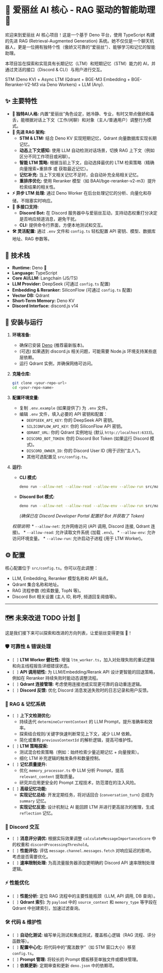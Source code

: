 # 🤖 爱丽丝 AI 核心 - RAG 驱动的智能助理 🧠

欢迎来到爱丽丝 AI 核心项目！这是一个基于 Deno 平台，使用 TypeScript 构建的先进
RAG (Retrieval-Augmented Generation)
系统。她不仅仅是一个聊天机器人，更是一位拥有独特个性（傲娇又可靠的“爱丽丝”）、能够学习和记忆的智能助理。

本项目旨在探索和实现具有长期记忆（LTM）和短期记忆（STM）能力的
AI，并通过灵活的接口（Discord & CLI）与用户进行交互。

STM (Deno KV) + Async LTM (Qdrant + BGE-M3 Embedding + BGE-Reranker-V2-M3 via
Deno Workers) + LLM (Any).

## ✨ 主要特性

- **👤 独特AI人格:**
  内置“爱丽丝”角色设定，她冷静、专业，有时又带点傲娇和毒舌，能根据对话上下文（工作/闲聊）和对象（主人/普通用户）调整行为模式。
- **🧠 先进 RAG 架构:**
  - **STM & LTM:** 结合 Deno KV 实现短期记忆，Qdrant 向量数据库实现长期记忆。
  - **动态上下文感知:** 使用 LLM 自动检测对话场景，切换 RAG
    上下文（例如区分不同工作项目或闲聊）。
  - **智能 LTM 策略:** 根据当前上下文，自动选择最优的 LTM
    检索策略（精确向量搜索+重排序 或 获取最近记忆）。
  - **记忆补充:** 当上下文相关记忆不足时，会自动补充全局相关记忆。
  - **重排序优化:** 使用 Reranker 模型（如
    BAAI/bge-reranker-v2-m3）提升检索结果的相关性。
- **⚡ 异步 LTM 处理:** 通过 Deno Worker
  在后台处理记忆的分析、向量化和存储，不阻塞实时响应。
- **🔌 多接口支持:**
  - **Discord Bot:** 在 Discord
    服务器中与爱丽丝互动，支持动态权重打分决定是否响应频道消息，避免干扰。
  - **CLI:** 提供命令行界面，方便本地测试和交互。
- **🛠️ 灵活配置:** 通过 `.env` 文件和 `config.ts` 轻松配置 API
  密钥、模型、数据库地址、RAG 参数等。

## 🚀 技术栈

- **Runtime:** Deno 🦕
- **Language:** TypeScript
- **Core AI/LLM:** Langchain (JS/TS)
- **LLM Provider:** DeepSeek (可通过 `config.ts` 配置)
- **Embedding & Reranker:** SiliconFlow (可通过 `config.ts` 配置)
- **Vector DB:** Qdrant
- **Short-Term Memory:** Deno KV
- **Discord Interface:** discord.js v14

## 🔧 安装与运行

1. **环境准备:**
   - 确保已安装 [Deno](https://deno.land/) (推荐最新版本)。
   - (可选) 如果遇到 discord.js 相关问题，可能需要 Node.js
     环境支持某些底层依赖。
   - 运行 Qdrant 实例，并确保网络可访问。

2. **克隆仓库:**
   ```bash
   git clone <your-repo-url>
   cd <your-repo-name>
   ```

3. **配置环境变量:**
   - 复制 `.env.example` (如果提供了) 为 `.env` 文件。
   - 编辑 `.env` 文件，填入必要的 API 密钥和配置：
     - `DEEPSEEK_API_KEY`: 你的 DeepSeek API 密钥。
     - `SILICONFLOW_API_KEY`: 你的 SiliconFlow API 密钥。
     - `QDRANT_URL`: 你的 Qdrant 实例地址 (默认 `http://localhost:6333`)。
     - `DISCORD_BOT_TOKEN`: 你的 Discord Bot Token (如果运行 Discord 模式)。
     - `DISCORD_OWNER_ID`: 你的 Discord User ID (用于识别“主人”)。
     - 其他可选配置见 `src/config.ts`。

4. **运行:**
   - **CLI 模式:**
     ```bash
     deno run --allow-net --allow-read --allow-env --allow-run src/main.ts
     ```
   - **Discord Bot 模式:**
     ```bash
     deno run --allow-net --allow-read --allow-env --allow-run src/main.ts --discord
     ```
     _(确保已在 Discord Developer Portal 配置好 Bot 并获取了 Token)_

   _权限说明:_ * `--allow-net`: 允许网络访问 (API 调用, Discord 连接, Qdrant
   连接)。 * `--allow-read`: 允许读取文件系统 (加载 `.env`)。 * `--allow-env`:
   允许访问环境变量。 * `--allow-run`: 允许启动子进程 (用于 LTM Worker)。

## ⚙️ 配置

核心配置位于 `src/config.ts`。你可以在此调整：

- LLM, Embedding, Reranker 模型名称和 API 端点。
- Qdrant 集合名称和地址。
- RAG 流程参数 (检索数量, TopN 等)。
- Discord Bot 相关设置 (主人 ID, 称呼, 频道回复阈值等)。

---

## 🗺️ 未来改进 TODO 计划 🚧

这是我们接下来可以探索和改进的方向列表，让爱丽丝变得更强 💪！

### 🛡️ 可靠性 & 错误处理

- `[ ]` **LTM Worker 健壮性:** 增强
  `ltm_worker.ts`，加入对处理失败的重试逻辑和向主线程报告详细错误状态。
- `[ ]` **API 调用韧性:** 为 LLM/Embedding/Rerank API
  设计更智能的回退策略，例如在 Reranker 持续失败时能动态调整流程。
- `[ ]` **Qdrant 连接管理:** 考虑使用连接池或实现更可靠的自动重连逻辑。
- `[ ]` **Discord 反馈:** 优化 Discord 消息发送失败时的日志记录和用户反馈。

### 🧠 RAG & 记忆系统

- `[ ]` **上下文检测优化:**
  - 持续迭代 `determineCurrentContext` 的 LLM Prompt，提升准确率和效率。
  - 探索结合规则/关键字快速判断常见上下文，减少 LLM 依赖。
  - 简化或重构 `previousContextId` 的解析逻辑，提高可维护性。
- `[ ]` **LTM 策略探索:**
  - 测试混合检索策略（例如：始终检索少量近期记忆 + 向量搜索）。
  - 细化 LTM 补充逻辑的触发条件和数量控制。
- `[ ]` **记忆质量提升:**
  - 优化 `memory_processor.ts` 中 LLM 分析 Prompt，提高 `relevant_content`
    提取质量。
  - 研究并应用更安全的 Prompt 工程技术，防范潜在的注入风险。
- `[ ]` **高级记忆功能:**
  - **实现记忆总结:** 开发定期任务，将对话回合 (`conversation_turn`) 总结为
    `summary` 记忆。
  - **实现记忆反思:** 设计机制让 AI 能回顾 LTM 并进行更高层次的推理，生成
    `reflection` 记忆。

### 🤖 Discord 交互

- `[ ]` **消息评分调优:** 根据实际效果调整 `calculateMessageImportanceScore`
  中的权重和 `discordProcessingThreshold`。
- `[ ]` **性能评估:** 评估 `message.channel.messages.fetch`
  对响应延迟的影响，考虑是否需要优化。
- `[ ]` **速率限制处理:** 为高流量服务器添加更明确的 Discord API
  速率限制处理逻辑。

### ⚡ 性能优化

- `[ ]` **性能分析:** 定位 RAG 流程中的主要性能瓶颈（LLM, API 调用, DB 查询）。
- `[ ]` **Qdrant 索引:** 为 `payload` 中的 `source_context` 和 `memory_type`
  等字段在 Qdrant 中创建索引，加速过滤查询。

### 🛠️ 代码 & 维护性

- `[ ]` **自动化测试:** 编写单元测试和集成测试，覆盖核心逻辑（RAG
  流程、评分函数等）。
- `[ ]` **配置中心化:** 将代码中的“魔法数字”（如 STM 窗口大小）移至
  `config.ts`。
- `[ ]` **Prompt 管理:** 将较长的 Prompt 模板移至单独文件或模块管理。
- `[ ]` **依赖更新:** 定期审查和更新 `deno.json` 中的依赖项。
